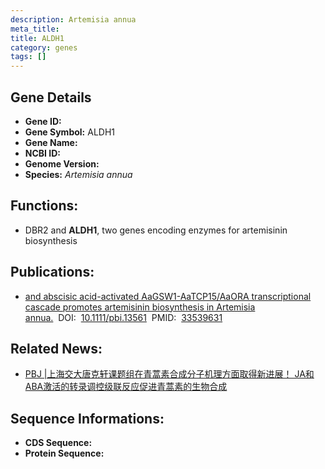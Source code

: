 ```yaml
---
description: Artemisia annua
meta_title:
title: ALDH1
category: genes
tags: []
---
```


## Gene Details
- **Gene ID:**	[]()
- **Gene Symbol:** ALDH1
- **Gene Name:** 
- **NCBI ID:** [](https://www.ncbi.nlm.nih.gov/gene/?term=)
- **Genome Version:** []()
- **Species:** *Artemisia annua*

## Functions:
   - DBR2 and **ALDH1**, two genes encoding enzymes for artemisinin biosynthesis

## Publications:
   - [and abscisic acid-activated AaGSW1-AaTCP15/AaORA transcriptional cascade promotes artemisinin biosynthesis in Artemisia annua.]( https://onlinelibrary.wiley.com/doi/10.1111/pbi.13561)&nbsp;&nbsp;DOI:&nbsp;&nbsp;[10.1111/pbi.13561](https://onlinelibrary.wiley.com/doi/10.1111/pbi.13561)&nbsp;&nbsp;PMID:&nbsp;&nbsp;[33539631](https://pubmed.ncbi.nlm.nih.gov/33539631/)

## Related News:
   - [PBJ |上海交大唐克轩课题组在青蒿素合成分子机理方面取得新进展！ JA和ABA激活的转录调控级联反应促进青蒿素的生物合成](https://mp.weixin.qq.com/s?__biz=Mzg3MDEwNDEyMg==&mid=2247504940&idx=1&sn=95666d61aa82e231a48b62abe36eab5b&chksm=ce907979f9e7f06fc17631947aa8c480af6e6cf4bd65e92ddfe7eb4eed885cfd70d1f9776912&scene=27#wechat_redirect)

## Sequence Informations:
- **CDS Sequence:**
- **Protein Sequence:**
